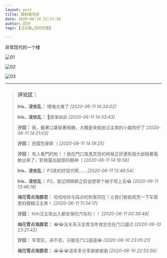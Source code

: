 ```yaml
---
layout: post
title: 頤和路宅邸
date: 2020-06-10 22:37:50
auhtor: 回汐
tags: [汪兆銘,信仰充值]

---
```

非常现代的一个楼


![01](https://i.imgur.com/ajoFVLZ.jpg)

![02](https://i.imgur.com/b4cXHen.jpg)

![03](https://i.imgur.com/UCXsKtU.jpg)


---
> ### 评论区：
>**Iris、凌依乱：** 噗嗤太难了  *[2020-06-11 14:34:02]*
>
>**Iris、凌依乱：** 🌿原来如此  *[2020-06-11 14:33:43]*
>
>**汐回：** 我，戴著口罩掛著相機，大概是來偷拍汪主席的小報狗仔了  *[2020-06-11 14:21:03]*
>
>**汐回：** 民國包豪斯（  *[2020-06-11 14:19:25]*
>
>**汐回：** 有人看門的啦！！我在門口鬼鬼祟祟的時候正好還有個大爺騎著電動出來了，對我露出疑惑的眼神（  *[2020-06-11 14:18:56]*
>
>**Iris、凌依乱：** P3真的好现代啊……  *[2020-06-11 13:46:54]*
>
>**Iris、凌依乱：** P2，我记得韩柳之前说想带个梯子爬上去😂  *[2020-06-11 13:46:16]*
>
>**梅花雪点海豚君：** 哈哈哈你与踩点的刺客同在！让我们偷偷观赏一下车窗里的模糊汪主席！  *[2020-06-11 11:34:17]*
>
>**汐回：** hhh汪主席出入都坐保险汽车的！！  *[2020-06-11 00:39:48]*
>
>**梅花雪点海豚君：** 😂😂没关系汪主席当年肯定也在门口遛过  *[2020-06-10 23:21:42]*
>
>**汐回：** 军管区，进不去，只能在门口遛遛😂  *[2020-06-10 23:05:21]*
>
>**梅花雪点海豚君：** 😭😭😭请多多分享谢谢谢谢  *[2020-06-10 22:53:56]*
>
>
